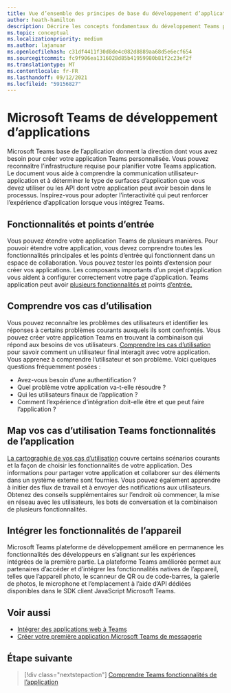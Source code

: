 ```yaml
---
title: Vue d’ensemble des principes de base du développement d’applications
author: heath-hamilton
description: Décrire les concepts fondamentaux du développement Teams plateformes.
ms.topic: conceptual
ms.localizationpriority: medium
ms.author: lajanuar
ms.openlocfilehash: c31df4411f30d8de4c082d8889aa68d5e6ecf654
ms.sourcegitcommit: fc9f906ea1316028d85b41959980b81f2c23ef2f
ms.translationtype: MT
ms.contentlocale: fr-FR
ms.lasthandoff: 09/12/2021
ms.locfileid: "59156827"
---
```

# <a name="microsoft-teams-app-development-fundamentals"></a>Microsoft Teams de développement d’applications

Microsoft Teams base de l’application donnent la direction dont vous avez besoin pour créer votre application Teams personnalisée. Vous pouvez reconnaître l’infrastructure requise pour planifier votre Teams application. Le document vous aide à comprendre la communication utilisateur-application et à déterminer le type de surfaces d’application que vous devez utiliser ou les API dont votre application peut avoir besoin dans le processus. Inspirez-vous pour adopter l’interactivité qui peut renforcer l’expérience d’application lorsque vous intégrez Teams.

## <a name="capabilities-and-entry-points"></a>Fonctionnalités et points d’entrée

Vous pouvez étendre votre application Teams de plusieurs manières. Pour pouvoir étendre votre application, vous devez comprendre toutes les fonctionnalités principales et les points d’entrée qui fonctionnent dans un espace de collaboration. Vous pouvez tester les points d’extension pour créer vos applications. Les composants importants d’un projet d’application vous aident à configurer correctement votre page d’application. Teams application peut avoir [plusieurs fonctionnalités et](../concepts/capabilities-overview.md) points [d’entrée.](../concepts/extensibility-points.md)

## <a name="understand-your-use-cases"></a>Comprendre vos cas d’utilisation

Vous pouvez reconnaître les problèmes des utilisateurs et identifier les réponses à certains problèmes courants auxquels ils sont confrontés. Vous pouvez créer votre application Teams en trouvant la combinaison qui répond aux besoins de vos utilisateurs. [Comprendre les cas d’utilisation](../concepts/design/understand-use-cases.md) pour savoir comment un utilisateur final interagit avec votre application. Vous apprenez à comprendre l’utilisateur et son problème. Voici quelques questions fréquemment posées :

* Avez-vous besoin d’une authentification ?
* Quel problème votre application va-t-elle résoudre ?
* Qui les utilisateurs finaux de l’application ?
* Comment l’expérience d’intégration doit-elle être et que peut faire l’application ?

## <a name="map-your-use-cases-to-teams-app-capabilities"></a>Map vos cas d’utilisation Teams fonctionnalités de l’application

[La cartographie de vos cas d’utilisation](../concepts/design/map-use-cases.md) couvre certains scénarios courants et la façon de choisir les fonctionnalités de votre application. Des informations pour partager votre application et collaborer sur des éléments dans un système externe sont fournies. Vous pouvez également apprendre à initier des flux de travail et à envoyer des notifications aux utilisateurs. Obtenez des conseils supplémentaires sur l’endroit où commencer, la mise en réseau avec les utilisateurs, les bots de conversation et la combinaison de plusieurs fonctionnalités.

## <a name="integrate-device-capabilities"></a>Intégrer les fonctionnalités de l’appareil

Microsoft Teams plateforme de développement améliore en permanence les fonctionnalités des développeurs en s’alignant sur les expériences intégrées de la première partie. La plateforme Teams améliorée permet aux partenaires d’accéder et d’intégrer les fonctionnalités natives de l’appareil, telles que l’appareil photo, le scanneur de QR ou de code-barres, la galerie de photos, le microphone et l’emplacement à l’aide d’API dédiées disponibles dans le SDK client JavaScript Microsoft Teams. 

## <a name="see-also"></a>Voir aussi

* [Intégrer des applications web à Teams](../samples/integrating-web-apps.md)
* [Créer votre première application Microsoft Teams de messagerie](../build-your-first-app/build-first-app-overview.md) 

## <a name="next-step"></a>Étape suivante

> [!div class="nextstepaction"]
> [Comprendre Teams fonctionnalités de l’application](capabilities-overview.md)

